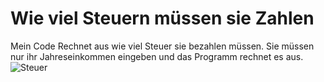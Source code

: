# Wie viel Steuern müssen sie Zahlen

Mein Code Rechnet aus wie viel Steuer sie bezahlen müssen. Sie müssen nur ihr Jahreseinkommen eingeben und das Programm rechnet es aus.
![Steuer](https://user-images.githubusercontent.com/96227656/146332674-2a2c22b0-923f-4e2d-85ee-da253fa749e6.jpg)
